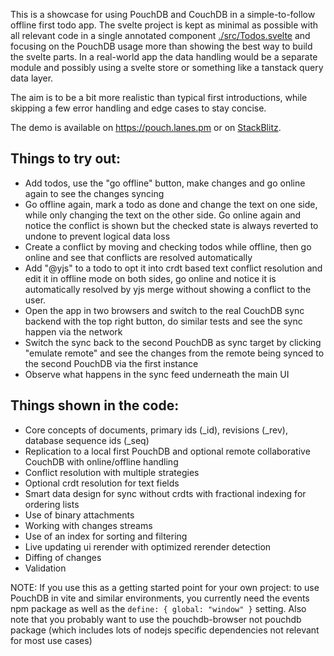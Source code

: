This is a showcase for using PouchDB and CouchDB in a simple-to-follow offline first todo app.
The svelte project is kept as minimal as possible with all relevant code in a single annotated component [./src/Todos.svelte](Todos.svelte) and focusing on the PouchDB usage more than showing the best way to build the svelte parts. In a real-world app the data handling would be a separate module and possibly using a svelte store or something like a tanstack query data layer.

The aim is to be a bit more realistic than typical first introductions, while skipping a few error handling and edge cases to stay concise.

The demo is available on https://pouch.lanes.pm or on [StackBlitz](https://stackblitz.com/github/lucidNTR/pouch-demo?file=src%2FTodos.svelte).

## Things to try out:
- Add todos, use the "go offline" button, make changes and go online again to see the changes syncing
- Go offline again, mark a todo as done and change the text on one side, while only changing the text on the other side. Go online again and notice the conflict is shown but the checked state is always reverted to undone to prevent logical data loss
- Create a conflict by moving and checking todos while offline, then go online and see that conflicts are resolved automatically
- Add "@yjs" to a todo to opt it into crdt based text conflict resolution and edit it in offline mode on both sides, go online and notice it is automatically resolved by yjs merge without showing a conflict to the user.
- Open the app in two browsers and switch to the real CouchDB sync backend with the top right button, do similar tests and see the sync happen via the network
- Switch the sync back to the second PouchDB as sync target by clicking "emulate remote" and see the changes from the remote being synced to the second PouchDB via the first instance
- Observe what happens in the sync feed underneath the main UI

## Things shown in the code:
- Core concepts of documents, primary ids (_id), revisions (_rev), database sequence ids (_seq)
- Replication to a local first PouchDB and optional remote collaborative CouchDB with online/offline handling
- Conflict resolution with multiple strategies 
- Optional crdt resolution for text fields
- Smart data design for sync without crdts with fractional indexing for ordering lists
- Use of binary attachments
- Working with changes streams
- Use of an index for sorting and filtering
- Live updating ui rerender with optimized rerender detection
- Diffing of changes
- Validation

NOTE: If you use this as a getting started point for your own project: to use PouchDB in vite and similar environments, you currently need the events npm package as well as the `define: { global: "window" }` setting. Also note that you probably want to use the pouchdb-browser not pouchdb package (which includes lots of nodejs specific dependencies not relevant for most use cases)
